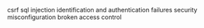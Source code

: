 csrf
sql injection
identification and authentication failures
security misconfiguration
broken access control
